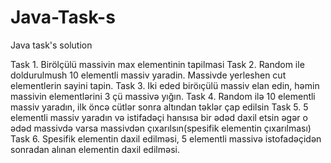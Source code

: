 # Java-Task-s
Java task's solution

Task 1. Birölçülü massivin max elementinin tapilmasi
Task 2. Random ile doldurulmush 10 elementli massiv yaradin. Massivde yerleshen cut elementlerin sayini tapin.
Task 3. Iki eded biröıçülü massiv elan edin, həmin massivin elementlərini 3 çü massivə yığın.
Task 4. Random ilə 10 elementli massiv yaradın, ilk öncə cütlər sonra altından təklər çap edilsin
Task 5. 5 elementli massiv yaradın və istifadəçi hansısa bir ədəd daxil etsin əgər o ədəd massivdə varsa massivdən çıxarılsın(spesifik elementin çıxarılması)
Task 6. Spesifik elementin daxil edilməsi, 5 elementli massivə istofadəçidən sonradan alınan elementin daxil edilməsi.

